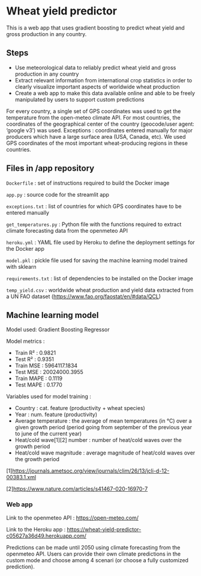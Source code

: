 # Wheat yield predictor

This is a web app that uses gradient boosting to predict wheat yield and gross production in any country.

## Steps
- Use meteorological data to reliably predict wheat yield and gross production in any country
- Extract relevant information from international crop statistics in order to clearly visualize important aspects of worldwide wheat production
- Create a web app to make this data available online and able to be freely manipulated by users to support custom predictions

For every country, a single set of GPS coordinates was used to get the temperature from the open-meteo climate API.
For most countries, the coordinates of the geographical center of the country (geocode/user agent: ‘google v3’) was used.
Exceptions : coordinates entered manually for major producers which have a large surface area (USA, Canada, etc). We used GPS coordinates of the most important wheat-producing regions in these countries.

## Files in /app repository

```Dockerfile``` : set of instructions required to build the Docker image

```app.py``` : source code for the streamlit app

```exceptions.txt``` : list of countries for which GPS coordinates have to be entered manually

```get_temperatures.py``` : Python file with the functions required to extract climate forecasting data from the openmeteo API

```heroku.yml``` : YAML file used by Heroku to define the deployment settings for the Docker app

```model.pkl``` : pickle file used for saving the machine learning model trained with sklearn

```requirements.txt``` : list of dependencies to be installed on the Docker image

```temp_yield.csv``` : worldwide wheat production and yield data extracted from a UN FAO dataset (https://www.fao.org/faostat/en/#data/QCL)

## Machine learning model
Model used: Gradient Boosting Regressor

Model metrics :
- Train R² : 0.9821
- Test R² : 0.9351
- Train MSE : 5964117.1834
- Test MSE : 20024000.3955
- Train MAPE : 0.1119
- Test MAPE : 0.1770

Variables used for model training :
- Country : cat. feature (productivity + wheat species)
- Year : num. feature (productivity)
- Average temperature : the average of mean temperatures (in °C) over a given growth period (period going from september of the previous year to june of the current year)
- Heat/cold wave[1][2] number : number of heat/cold waves over the growth period
- Heat/cold wave magnitude : average magnitude of heat/cold waves over the growth period

[1]https://journals.ametsoc.org/view/journals/clim/26/13/jcli-d-12-00383.1.xml

[2]https://www.nature.com/articles/s41467-020-16970-7


### Web app

Link to the openmeteo API : https://open-meteo.com/

Link to the Heroku app : https://wheat-yield-predictor-c05627a36d49.herokuapp.com/

Predictions can be made until 2050 using climate forecasting from the openmeteo API.
Users can provide their own climate predictions in the custom mode and choose among 4 scenari (or choose a fully customized prediction).
